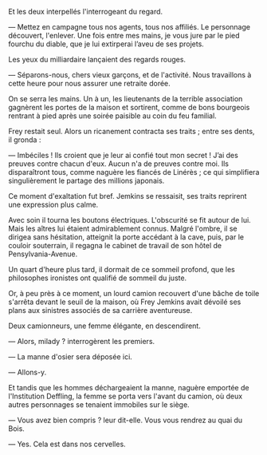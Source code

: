Et les deux interpellés l'interrogeant du regard.

— Mettez en campagne tous nos agents, tous nos affiliés. Le personnage découvert, l'enlever. Une fois entre mes mains, je vous jure par le pied
fourchu du diable, que je lui extirperai l’aveu de ses projets.

Les yeux du milliardaire lançaient des regards rouges.

— Séparons-nous, chers vieux garçons, et de l'activité. Nous travaillons
à cette heure pour nous assurer une retraite dorée.

On se serra les mains. Un à un, les lieutenants de la terrible association
gagnèrent les portes de la maison et sortirent, comme de bons bourgeois
rentrant à pied après une soirée paisible au coin du feu familial.

Frey restait seul. Alors un ricanement contracta ses traits ; entre ses
dents, il gronda :

— Imbéciles ! Ils croient que je leur ai confié tout mon secret ! J’ai des
preuves contre chacun d'eux. Aucun n'a de preuves contre moi. Ils disparaîtront tous, comme naguère les fiancés de Linérès ; ce qui simplifiera singulièrement le partage des millions japonais.

Ce moment d'exaltation fut bref. Jemkins se ressaisit, ses traits reprirent une expression plus calme.

Avec soin il tourna les boutons électriques. L'obscurité se fit autour de lui. Mais les aîtres lui étaient admirablement connus. Malgré l'ombre, il se
dirigea sans hésitation, atteignit la porte accédant à la cave, puis, par le
couloir souterrain, il regagna le cabinet de travail de son hôtel de Pensylvania-Avenue.

Un quart d'heure plus tard, il dormait de ce sommeil profond, que les
philosophes ironistes ont qualifié de sommeil du juste.

Or, à peu près à ce moment, un lourd camion recouvert d'une bâche de toile
s'arrêta devant le seuil de la maison, où Frey Jemkins avait dévoilé ses
plans aux sinistres associés de sa carrière aventureuse.

Deux camionneurs, une femme élégante, en descendirent.

— Alors, milady ? interrogèrent les premiers.

— La manne d'osier sera déposée ici.

— Allons-y.

Et tandis que les hommes déchargeaient la manne, naguère emportée de l'Institution Deffling, la femme se porta vers l'avant du camion, où deux autres personnages se tenaient immobiles sur le siège.

— Vous avez bien compris ? leur dit-elle. Vous vous rendrez au quai du Bois.

— Yes. Cela est dans nos cervelles.
